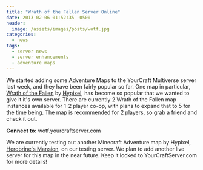 ```yaml
---
title: "Wrath of the Fallen Server Online"
date: 2013-02-06 01:52:35 -0500
header:
  image: /assets/images/posts/wotf.jpg
categories:
  - news
tags:
  - server news
  - server enhancements
  - adventure maps
---
```


We started adding some Adventure Maps to the YourCraft Multiverse server last week, and they have been fairly popular so far. One map in particular, [Wrath of the Fallen](http://hypixel.net/threads/wrath-of-the-fallen-minecraft-adventure-map.488/) by [Hypixel](http://hypixel.net/), has become so popular that we wanted to give it it's own server. There are currently 2 Wrath of the Fallen map instances available for 1-2 player co-op, with plans to expand that to 5 for the time being. The map is recommended for 2 players, so grab a friend and check it out.

**Connect to:** wotf.yourcraftserver.com

We are currently testing out another Minecraft Adventure map by Hypixel, [Herobrine's Mansion](http://hypixel.net/threads/herobrines-mansion-adventure-map.200/), on our testing server. We plan to add another live server for this map in the near future. Keep it locked to YourCraftServer.com for more details!